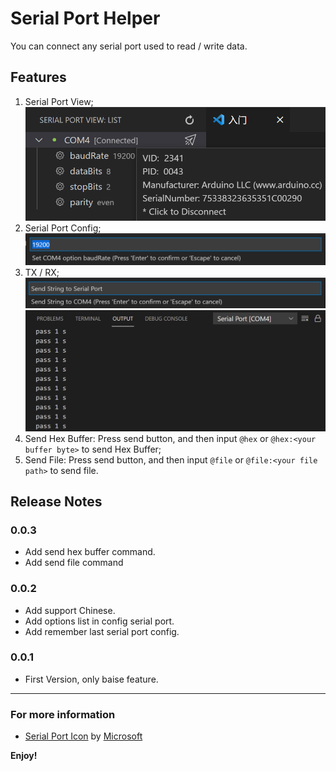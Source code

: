 # Serial Port Helper

You can connect any serial port used to read / write data.

## Features

1. Serial Port View;
   ![](media/View.png)
2. Serial Port Config;
   ![](media/Config.png)
3. TX / RX;
   ![](media/TX.png)
   ![](media/RX.png)
4. Send Hex Buffer: Press send button, and then input `@hex` or `@hex:<your buffer byte>` to send Hex Buffer;
5. Send File: Press send button, and then input `@file` or `@file:<your file path>` to send file.

## Release Notes

### 0.0.3
- Add send hex buffer command.
- Add send file command

### 0.0.2
- Add support Chinese.
- Add options list in config serial port.
- Add remember last serial port config.

### 0.0.1

- First Version, only baise feature.

-----------------------------------------------------------------------------------------------------------
### For more information

* [Serial Port Icon](https://iconscout.com/icons/serial-port) by [Microsoft](https://iconscout.com/contributors/fluent)

**Enjoy!**
